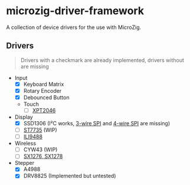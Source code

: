 # microzig-driver-framework

A collection of device drivers for the use with MicroZig.

## Drivers

> Drivers with a checkmark are already implemented, drivers without are missing

- Input
  - [x] Keyboard Matrix
  - [x] Rotary Encoder
  - [x] Debounced Button
  - Touch
    - [ ] [XPT2046](https://github.com/ZigEmbeddedGroup/microzig/issues/247)
- Display
  - [x] SSD1306 (I²C works, [3-wire SPI](https://github.com/ZigEmbeddedGroup/microzig/issues/251) and [4-wire SPI](https://github.com/ZigEmbeddedGroup/microzig/issues/252) are missing)
  - [ ] [ST7735](https://github.com/ZigEmbeddedGroup/microzig/issues/250) (WIP)
  - [ ] [ILI9488](https://github.com/ZigEmbeddedGroup/microzig/issues/249)
- Wireless
  - [ ] CYW43 (WIP)
  - [ ] [SX1276, SX1278](https://github.com/ZigEmbeddedGroup/microzig/issues/248)
- Stepper
  - [x] A4988
  - [x] DRV8825 (Implemented but untested)
